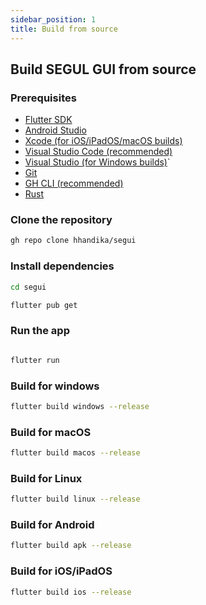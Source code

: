 ```yaml
---
sidebar_position: 1
title: Build from source
---
```


## Build SEGUL GUI from source

### Prerequisites

- [Flutter SDK](https://flutter.dev/docs/get-started/install)
- [Android Studio](https://developer.android.com/studio)
- [Xcode (for iOS/iPadOS/macOS builds)](https://developer.apple.com/xcode/)
- [Visual Studio Code (recommended)](https://code.visualstudio.com/)
- [Visual Studio (for Windows builds)](https://visualstudio.microsoft.com/)`
- [Git](https://git-scm.com/downloads)
- [GH CLI (recommended)](https://cli.github.com/)
- [Rust](https://www.rust-lang.org/tools/install)

### Clone the repository

```bash
gh repo clone hhandika/segui
```

### Install dependencies

```bash
cd segui

flutter pub get
```

### Run the app

```bash

flutter run
```

### Build for windows

```bash
flutter build windows --release
```

### Build for macOS

```bash
flutter build macos --release
```

### Build for Linux

```bash
flutter build linux --release
```

### Build for Android

```bash
flutter build apk --release
```

### Build for iOS/iPadOS

```bash
flutter build ios --release
```
